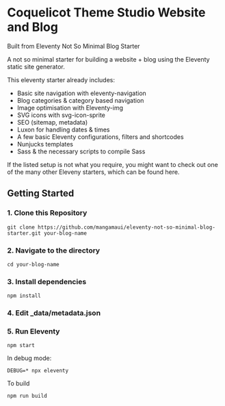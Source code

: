 # Coquelicot Theme Studio Website and Blog
Built from Eleventy Not So Minimal Blog Starter

A not so minimal starter for building a website + blog using the Eleventy static site generator.

This eleventy starter already includes:
- Basic site navigation with eleventy-navigation
- Blog categories & category based navigation
- Image optimisation with Eleventy-img
- SVG icons with svg-icon-sprite
- SEO (sitemap, metadata)
- Luxon for handling dates & times
- A few basic Eleventy configurations, filters and shortcodes
- Nunjucks templates
- Sass & the necessary scripts to compile Sass

If the listed setup is not what you require, you might want to check out one of the many other Eleveny starters, which can be found here.

## Getting Started

### 1. Clone this Repository

```
git clone https://github.com/mangamaui/eleventy-not-so-minimal-blog-starter.git your-blog-name
```

### 2. Navigate to the directory

```
cd your-blog-name
```


### 3. Install dependencies

```
npm install
```

### 4. Edit _data/metadata.json

### 5. Run Eleventy

```
npm start
```

In debug mode:
```
DEBUG=* npx eleventy
```

To build 
```
npm run build
```